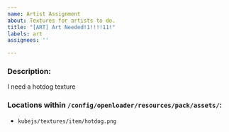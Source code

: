 ```yaml
---
name: Artist Assignment
about: Textures for artists to do.
title: "[ART] Art Needed!1!!!!11!"
labels: art
assignees: ''

---
```


### Description:

I need a hotdog texture

### Locations within `/config/openloader/resources/pack/assets/`:

- `kubejs/textures/item/hotdog.png`
